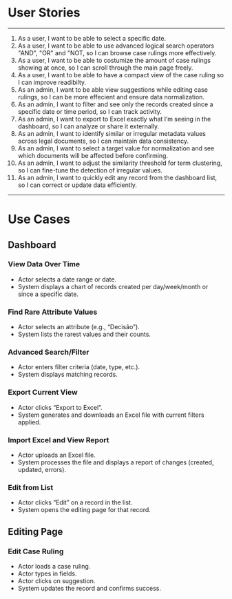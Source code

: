 
# User Stories
-------------
1. As a user, I want to be able to select a specific date.
2. As a user, I want to be able to use advanced logical search operators "AND", "OR" and "NOT, so I can browse case rulings more effectively.
3. As a user, I want to be able to costumize the amount of case rulings showing at once, so I can scroll through the main page freely.
4. As a user, I want to be able to have a compact view of the case ruling so I can improve readibilty.
5. As an admin, I want to be able view suggestions while editing case rulings, so I can be more effecient and ensure data normalization.
6. As an admin, I want to filter and see only the records created since a specific date or time period, so I can track activity.
7. As an admin, I want to export to Excel exactly what I’m seeing in the dashboard, so I can analyze or share it externally.
8. As an admin, I want to identify similar or irregular metadata values across legal documents, so I can maintain data consistency.
9. As an admin, I want to select a target value for normalization and see which documents will be affected before confirming.
10. As an admin, I want to adjust the similarity threshold for term clustering, so I can fine-tune the detection of irregular values.
11. As an admin, I want to quickly edit any record from the dashboard list, so I can correct or update data efficiently.

---------------------------------------------------------------------------------------------------------

# Use Cases

## Dashboard


### View Data Over Time
- Actor selects a date range or date.
- System displays a chart of records created per day/week/month or since a specific date.

### Find Rare Attribute Values
- Actor selects an attribute (e.g., “Decisão”).
- System lists the rarest values and their counts.

### Advanced Search/Filter
- Actor enters filter criteria (date, type, etc.).
- System displays matching records.

### Export Current View
- Actor clicks “Export to Excel”.
- System generates and downloads an Excel file with current filters applied.

### Import Excel and View Report
- Actor uploads an Excel file.
- System processes the file and displays a report of changes (created, updated, errors).

### Edit from List
- Actor clicks “Edit” on a record in the list.
- System opens the editing page for that record.


## Editing Page

### Edit Case Ruling
- Actor loads a case ruling.
- Actor types in fields.
- Actor clicks on suggestion.
- System updates the record and confirms success.
